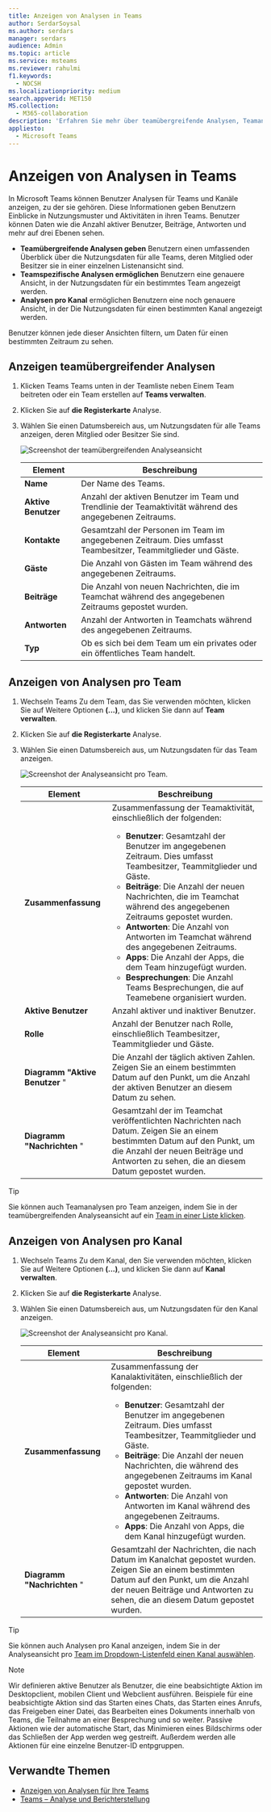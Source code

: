 ```yaml
---
title: Anzeigen von Analysen in Teams
author: SerdarSoysal
ms.author: serdars
manager: serdars
audience: Admin
ms.topic: article
ms.service: msteams
ms.reviewer: rahulmi
f1.keywords:
  - NOCSH
ms.localizationpriority: medium
search.appverid: MET150
MS.collection:
  - M365-collaboration
description: 'Erfahren Sie mehr über teamübergreifende Analysen, Teamanalysen und Analysen pro Kanal in Teams, mit denen Benutzer Nutzungsdaten für Teams oder Kanäle sehen können, zu denen sie gehören.'
appliesto:
  - Microsoft Teams
---
```

# <a name="view-analytics-in-teams"></a>Anzeigen von Analysen in Teams

In Microsoft Teams können Benutzer Analysen für Teams und Kanäle anzeigen, zu der sie gehören. Diese Informationen geben Benutzern Einblicke in Nutzungsmuster und Aktivitäten in ihren Teams. Benutzer können Daten wie die Anzahl aktiver Benutzer, Beiträge, Antworten und mehr auf drei Ebenen sehen.

- **Teamübergreifende Analysen geben** Benutzern einen umfassenden Überblick über die Nutzungsdaten für alle Teams, deren Mitglied oder Besitzer sie in einer einzelnen Listenansicht sind.
- **Teamspezifische Analysen ermöglichen** Benutzern eine genauere Ansicht, in der Nutzungsdaten für ein bestimmtes Team angezeigt werden.
- **Analysen pro Kanal** ermöglichen Benutzern eine noch genauere Ansicht, in der Die Nutzungsdaten für einen bestimmten Kanal angezeigt werden.

Benutzer können jede dieser Ansichten filtern, um Daten für einen bestimmten Zeitraum zu sehen.

## <a name="view-cross-team-analytics"></a>Anzeigen teamübergreifender Analysen

1. Klicken Teams Teams unten in der Teamliste neben Einem Team beitreten oder ein Team erstellen auf **Teams verwalten**.
2. Klicken Sie auf **die Registerkarte** Analyse.
3. Wählen Sie einen Datumsbereich aus, um Nutzungsdaten für alle Teams anzeigen, deren Mitglied oder Besitzer Sie sind.

    ![Screenshot der teamübergreifenden Analyseansicht](../media/view-analytics-cross-team.png)

    |Element |Beschreibung  |
    |--------|-------------|
    |**Name**   |Der Name des Teams. |
    |**Aktive Benutzer**   |Anzahl der aktiven Benutzer im Team und Trendlinie der Teamaktivität während des angegebenen Zeitraums.
    |**Kontakte**   |Gesamtzahl der Personen im Team im angegebenen Zeitraum. Dies umfasst Teambesitzer, Teammitglieder und Gäste.|
    |**Gäste**   |Die Anzahl von Gästen im Team während des angegebenen Zeitraums. |
    |**Beiträge**   |Die Anzahl von neuen Nachrichten, die im Teamchat während des angegebenen Zeitraums gepostet wurden. |
    |**Antworten**   |Anzahl der Antworten in Teamchats während des angegebenen Zeitraums. |
    |**Typ**   |Ob es sich bei dem Team um ein privates oder ein öffentliches Team handelt.|

## <a name="view-per-team-analytics"></a>Anzeigen von Analysen pro Team

1. Wechseln Teams Zu dem Team, das Sie verwenden möchten, klicken Sie auf Weitere Optionen **(...)**, und klicken Sie dann auf **Team verwalten**.
2. Klicken Sie auf **die Registerkarte** Analyse.
4. Wählen Sie einen Datumsbereich aus, um Nutzungsdaten für das Team anzeigen.  

    ![Screenshot der Analyseansicht pro Team.](../media/view-analytics-per-team.png)

    |Element |Beschreibung  |
    |--------|-------------|
    |**Zusammenfassung**   |Zusammenfassung der Teamaktivität, einschließlich der folgenden:<ul><li>**Benutzer**: Gesamtzahl der Benutzer im angegebenen Zeitraum. Dies umfasst Teambesitzer, Teammitglieder und Gäste.</li> <li>**Beiträge**: Die Anzahl der neuen Nachrichten, die im Teamchat während des angegebenen Zeitraums gepostet wurden.</li><li>**Antworten**: Die Anzahl von Antworten im Teamchat während des angegebenen Zeitraums.</li> <li>**Apps**: Die Anzahl der Apps, die dem Team hinzugefügt wurden.</li><li>**Besprechungen**: Die Anzahl Teams Besprechungen, die auf Teamebene organisiert wurden.</li> </ul> |
    |**Aktive Benutzer**   |Anzahl aktiver und inaktiver Benutzer.|
    |**Rolle**   |Anzahl der Benutzer nach Rolle, einschließlich Teambesitzer, Teammitglieder und Gäste.|
    |**Diagramm "Aktive Benutzer** "  |Die Anzahl der täglich aktiven Zahlen. Zeigen Sie an einem bestimmten Datum auf den Punkt, um die Anzahl der aktiven Benutzer an diesem Datum zu sehen.|
    |**Diagramm "Nachrichten** "  |Gesamtzahl der im Teamchat veröffentlichten Nachrichten nach Datum. Zeigen Sie an einem bestimmten Datum auf den Punkt, um die Anzahl der neuen Beiträge und Antworten zu sehen, die an diesem Datum gepostet wurden.|

> [!TIP]
> Sie können auch Teamanalysen pro Team anzeigen, indem Sie in der teamübergreifenden Analyseansicht auf ein [Team in einer Liste klicken](#view-cross-team-analytics).

## <a name="view-per-channel-analytics"></a>Anzeigen von Analysen pro Kanal

1. Wechseln Teams Zu dem Kanal, den Sie verwenden möchten, klicken Sie auf Weitere Optionen **(...)**, und klicken Sie dann auf **Kanal verwalten**.
2. Klicken Sie auf **die Registerkarte** Analyse.
3. Wählen Sie einen Datumsbereich aus, um Nutzungsdaten für den Kanal anzeigen.  

    ![Screenshot der Analyseansicht pro Kanal.](../media/view-analytics-per-channel.png)

    |Element |Beschreibung  |
    |--------|-------------|
    |**Zusammenfassung**   |Zusammenfassung der Kanalaktivitäten, einschließlich der folgenden:<ul><li>**Benutzer**: Gesamtzahl der Benutzer im angegebenen Zeitraum. Dies umfasst Teambesitzer, Teammitglieder und Gäste.</li> <li>**Beiträge**: Die Anzahl der neuen Nachrichten, die während des angegebenen Zeitraums im Kanal gepostet wurden.</li><li>**Antworten**: Die Anzahl von Antworten im Kanal während des angegebenen Zeitraums.</li> <li>**Apps**: Die Anzahl von Apps, die dem Kanal hinzugefügt wurden.</li> </ul> |
    |**Diagramm "Nachrichten** "  |Gesamtzahl der Nachrichten, die nach Datum im Kanalchat gepostet wurden. Zeigen Sie an einem bestimmten Datum auf den Punkt, um die Anzahl der neuen Beiträge und Antworten zu sehen, die an diesem Datum gepostet wurden.|

> [!TIP]
> Sie können auch Analysen pro Kanal anzeigen, indem Sie in der Analyseansicht pro [Team im Dropdown-Listenfeld einen Kanal auswählen](#view-per-team-analytics).
    
> [!NOTE]
> Wir definieren aktive Benutzer als Benutzer, die eine beabsichtigte Aktion im Desktopclient, mobilen Client und Webclient ausführen. Beispiele für eine beabsichtigte Aktion sind das Starten eines Chats, das Starten eines Anrufs, das Freigeben einer Datei, das Bearbeiten eines Dokuments innerhalb von Teams, die Teilnahme an einer Besprechung und so weiter. Passive Aktionen wie der automatische Start, das Minimieren eines Bildschirms oder das Schließen der App werden weg gestreift. Außerdem werden alle Aktionen für eine einzelne Benutzer-ID entpgruppen.

## <a name="related-topics"></a>Verwandte Themen

- [Anzeigen von Analysen für Ihre Teams](https://support.office.com/article/view-analytics-for-your-teams-5b8ad4b1-af34-4217-aff4-cd11a820b56b)
- [Teams – Analyse und Berichterstellung](teams-reporting-reference.md)
